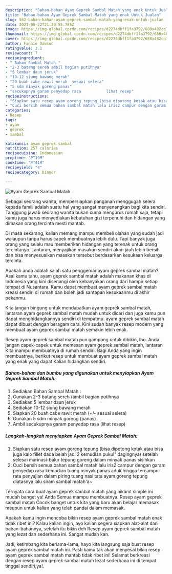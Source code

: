 ```yaml
---
description: "Bahan-bahan Ayam Geprek Sambal Matah yang enak Untuk Jualan"
title: "Bahan-bahan Ayam Geprek Sambal Matah yang enak Untuk Jualan"
slug: 562-bahan-bahan-ayam-geprek-sambal-matah-yang-enak-untuk-jualan
date: 2021-05-22T21:30:55.785Z
image: https://img-global.cpcdn.com/recipes/d2274dbff1fa3792/680x482cq70/ayam-geprek-sambal-matah-foto-resep-utama.jpg
thumbnail: https://img-global.cpcdn.com/recipes/d2274dbff1fa3792/680x482cq70/ayam-geprek-sambal-matah-foto-resep-utama.jpg
cover: https://img-global.cpcdn.com/recipes/d2274dbff1fa3792/680x482cq70/ayam-geprek-sambal-matah-foto-resep-utama.jpg
author: Fannie Dawson
ratingvalue: 3.1
reviewcount: 7
recipeingredient:
- " Bahan Sambal Matah "
- "2-3 batang sereh ambil bagian putihnya"
- "5 lembar daun jeruk"
- "10-12 siung bawang merah"
- "20 buah cabe rawit merah  sesuai selera"
- "5 sdm minyak goreng panas"
- "secukupnya garam penyedap rasa           lihat resep"
recipeinstructions:
- "Siapkan satu resep ayam goreng tepung (bisa dipotong kotak atau bisa juga kalo fillet dada belah jadi 2 kemudian pukul&#34; dagingnya) setelah selesai marinasi-balur tepung goreng dalam minyak panas sisihkan"
- "Cuci bersih semua bahan sambal matah lalu iris2 campur dengan garam penyedap rasa kemudian tuang minyak panas aduk hingga tercampur rata penyajian dalam piring tuang nasi tata ayam goreng tepung diatasnya lalu siram sambal matah&#39;a~"
categories:
- Resep
tags:
- ayam
- geprek
- sambal

katakunci: ayam geprek sambal 
nutrition: 257 calories
recipecuisine: Indonesian
preptime: "PT19M"
cooktime: "PT41M"
recipeyield: "4"
recipecategory: Dinner

---
```



![Ayam Geprek Sambal Matah](https://img-global.cpcdn.com/recipes/d2274dbff1fa3792/680x482cq70/ayam-geprek-sambal-matah-foto-resep-utama.jpg)

Sebagai seorang wanita, mempersiapkan panganan menggugah selera kepada famili adalah suatu hal yang sangat menyenangkan bagi kita sendiri. Tanggung jawab seorang  wanita bukan cuma mengurus rumah saja, tetapi kamu juga harus menyediakan kebutuhan gizi terpenuhi dan hidangan yang dimakan orang tercinta mesti mantab.

Di masa  sekarang, kalian memang mampu membeli olahan yang sudah jadi walaupun tanpa harus capek membuatnya lebih dulu. Tapi banyak juga orang yang selalu mau memberikan hidangan yang terenak untuk orang tercintanya. Lantaran, menyajikan masakan sendiri akan jauh lebih bersih dan bisa menyesuaikan masakan tersebut berdasarkan kesukaan keluarga tercinta. 



Apakah anda adalah salah satu penggemar ayam geprek sambal matah?. Asal kamu tahu, ayam geprek sambal matah adalah makanan khas di Indonesia yang kini disenangi oleh kebanyakan orang dari hampir setiap tempat di Nusantara. Kamu dapat membuat ayam geprek sambal matah kreasi sendiri di rumah dan boleh jadi santapan kesukaanmu di akhir pekanmu.

Kita jangan bingung untuk mendapatkan ayam geprek sambal matah, lantaran ayam geprek sambal matah mudah untuk dicari dan juga kamu pun dapat menghidangkannya sendiri di tempatmu. ayam geprek sambal matah dapat dibuat dengan beragam cara. Kini sudah banyak resep modern yang membuat ayam geprek sambal matah semakin lebih enak.

Resep ayam geprek sambal matah pun gampang untuk dibikin, lho. Anda jangan capek-capek untuk memesan ayam geprek sambal matah, lantaran Kita mampu membuatnya di rumah sendiri. Bagi Anda yang ingin membuatnya, berikut resep untuk membuat ayam geprek sambal matah yang enak yang dapat Kalian hidangkan sendiri.

<!--inarticleads1-->

##### Bahan-bahan dan bumbu yang digunakan untuk menyiapkan Ayam Geprek Sambal Matah:

1. Sediakan  Bahan Sambal Matah :
1. Gunakan 2-3 batang sereh (ambil bagian putihnya
1. Sediakan 5 lembar daun jeruk
1. Sediakan 10-12 siung bawang merah
1. Siapkan 20 buah cabe rawit merah (+/- sesuai selera)
1. Gunakan 5 sdm minyak goreng (panas)
1. Ambil secukupnya garam penyedap rasa           (lihat resep)




<!--inarticleads2-->

##### Langkah-langkah menyiapkan Ayam Geprek Sambal Matah:

1. Siapkan satu resep ayam goreng tepung (bisa dipotong kotak atau bisa juga kalo fillet dada belah jadi 2 kemudian pukul&#34; dagingnya) setelah selesai marinasi-balur tepung goreng dalam minyak panas sisihkan
1. Cuci bersih semua bahan sambal matah lalu iris2 campur dengan garam penyedap rasa kemudian tuang minyak panas aduk hingga tercampur rata penyajian dalam piring tuang nasi tata ayam goreng tepung diatasnya lalu siram sambal matah&#39;a~




Ternyata cara buat ayam geprek sambal matah yang nikamt simple ini mudah banget ya! Anda Semua mampu membuatnya. Resep ayam geprek sambal matah Cocok banget untuk kita yang baru akan belajar memasak maupun untuk kalian yang telah pandai dalam memasak.

Apakah kamu ingin mencoba bikin resep ayam geprek sambal matah enak tidak ribet ini? Kalau kalian ingin, ayo kalian segera siapkan alat-alat dan bahan-bahannya, setelah itu bikin deh Resep ayam geprek sambal matah yang lezat dan sederhana ini. Sangat mudah kan. 

Jadi, ketimbang kita berlama-lama, hayo kita langsung saja buat resep ayam geprek sambal matah ini. Pasti kamu tak akan menyesal bikin resep ayam geprek sambal matah mantab tidak ribet ini! Selamat berkreasi dengan resep ayam geprek sambal matah lezat sederhana ini di tempat tinggal sendiri,ya!.


